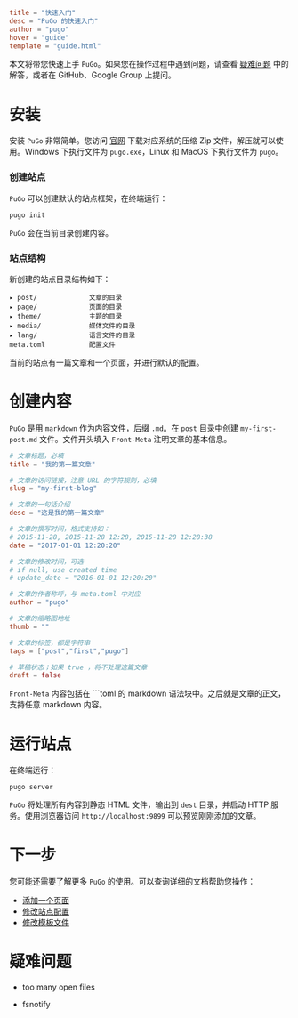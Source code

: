 ```toml
title = "快速入门"
desc = "PuGo 的快速入门"
author = "pugo"
hover = "guide"
template = "guide.html"
```

本文将带您快速上手 `PuGo`。如果您在操作过程中遇到问题，请查看 [疑难问题](#) 中的解答，或者在 GitHub、Google Group 上提问。

# 安装

安装 `PuGo` 非常简单。您访问 [官网](http://pugo.io) 下载对应系统的压缩 Zip 文件，解压就可以使用。Windows 下执行文件为 `pugo.exe`，Linux 和 MacOS 下执行文件为 `pugo`。

### 创建站点

`PuGo` 可以创建默认的站点框架，在终端运行：

    pugo init

`PuGo` 会在当前目录创建内容。

### 站点结构

新创建的站点目录结构如下：

    ▸ post/             文章的目录
    ▸ page/             页面的目录
    ▸ theme/            主题的目录
    ▸ media/            媒体文件的目录
    ▸ lang/             语言文件的目录
    meta.toml           配置文件

当前的站点有一篇文章和一个页面，并进行默认的配置。

# 创建内容

`PuGo` 是用 `markdown` 作为内容文件，后缀 `.md`。在 `post` 目录中创建 `my-first-post.md` 文件。文件开头填入 `Front-Meta` 注明文章的基本信息。

```toml
# 文章标题，必填
title = "我的第一篇文章"

# 文章的访问链接，注意 URL 的字符规则，必填
slug = "my-first-blog"

# 文章的一句话介绍
desc = "这是我的第一篇文章"

# 文章的撰写时间，格式支持如：
# 2015-11-28, 2015-11-28 12:28, 2015-11-28 12:28:38
date = "2017-01-01 12:20:20"

# 文章的修改时间，可选
# if null, use created time
# update_date = "2016-01-01 12:20:20"

# 文章的作者称呼，与 meta.toml 中对应
author = "pugo"

# 文章的缩略图地址
thumb = ""

# 文章的标签，都是字符串
tags = ["post","first","pugo"]

# 草稿状态；如果 true ，将不处理这篇文章
draft = false
```

`Front-Meta` 内容包括在 ```toml 的 markdown 语法块中。之后就是文章的正文，支持任意 markdown 内容。

# 运行站点

在终端运行：

    pugo server

`PuGo` 将处理所有内容到静态 HTML 文件，输出到 `dest` 目录，并启动 HTTP 服务。使用浏览器访问 `http://localhost:9899` 可以预览刚刚添加的文章。

# 下一步

您可能还需要了解更多 `PuGo` 的使用。可以查询详细的文档帮助您操作：

- [添加一个页面](#)
- [修改站点配置](#)
- [修改模板文件](#)

# 疑难问题

- too many open files

- fsnotify
